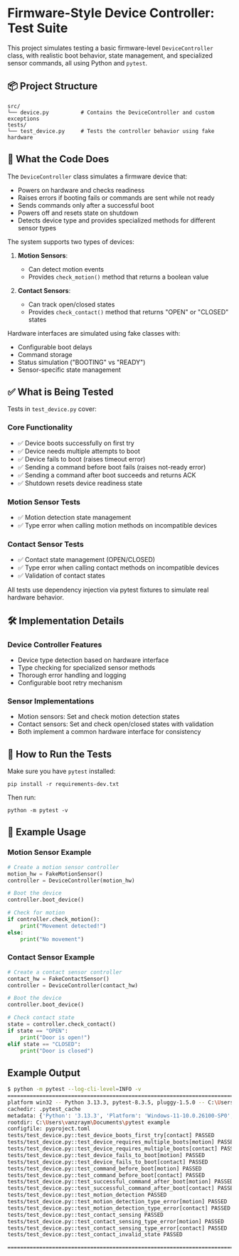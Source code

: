 # Firmware-Style Device Controller: Test Suite

This project simulates testing a basic firmware-level `DeviceController` class, with realistic boot behavior, state management, and specialized sensor commands, all using Python and `pytest`.

## 📦 Project Structure

```
src/
└── device.py          # Contains the DeviceController and custom exceptions
tests/
└── test_device.py     # Tests the controller behavior using fake hardware
```

## 🧠 What the Code Does

The `DeviceController` class simulates a firmware device that:
* Powers on hardware and checks readiness
* Raises errors if booting fails or commands are sent while not ready
* Sends commands only after a successful boot
* Powers off and resets state on shutdown
* Detects device type and provides specialized methods for different sensor types

The system supports two types of devices:

1. **Motion Sensors**:
   * Can detect motion events
   * Provides `check_motion()` method that returns a boolean value

2. **Contact Sensors**:
   * Can track open/closed states
   * Provides `check_contact()` method that returns "OPEN" or "CLOSED" states

Hardware interfaces are simulated using fake classes with:
* Configurable boot delays
* Command storage
* Status simulation ("BOOTING" vs "READY")
* Sensor-specific state management

## ✅ What is Being Tested

Tests in `test_device.py` cover:

### Core Functionality
* ✅ Device boots successfully on first try
* ✅ Device needs multiple attempts to boot
* ✅ Device fails to boot (raises timeout error)
* ✅ Sending a command before boot fails (raises not-ready error)
* ✅ Sending a command after boot succeeds and returns ACK
* ✅ Shutdown resets device readiness state

### Motion Sensor Tests
* ✅ Motion detection state management
* ✅ Type error when calling motion methods on incompatible devices

### Contact Sensor Tests
* ✅ Contact state management (OPEN/CLOSED)
* ✅ Type error when calling contact methods on incompatible devices
* ✅ Validation of contact states

All tests use dependency injection via pytest fixtures to simulate real hardware behavior.

## 🛠️ Implementation Details

### Device Controller Features
* Device type detection based on hardware interface
* Type checking for specialized sensor methods
* Thorough error handling and logging
* Configurable boot retry mechanism

### Sensor Implementations
* Motion sensors: Set and check motion detection states
* Contact sensors: Set and check open/closed states with validation
* Both implement a common hardware interface for consistency

## 🧪 How to Run the Tests

Make sure you have `pytest` installed:

```
pip install -r requirements-dev.txt
```

Then run:

```
python -m pytest -v
```

## 📝 Example Usage

### Motion Sensor Example

```python
# Create a motion sensor controller
motion_hw = FakeMotionSensor()
controller = DeviceController(motion_hw)

# Boot the device
controller.boot_device()

# Check for motion
if controller.check_motion():
    print("Movement detected!")
else:
    print("No movement")
```

### Contact Sensor Example

```python
# Create a contact sensor controller
contact_hw = FakeContactSensor()
controller = DeviceController(contact_hw)

# Boot the device
controller.boot_device()

# Check contact state
state = controller.check_contact()
if state == "OPEN":
    print("Door is open!")
elif state == "CLOSED":
    print("Door is closed")
```
## Example Output

```bash
$ python -m pytest --log-cli-level=INFO -v
========================================================================================================================================================= test session starts ========================================================================================================================================================== 
platform win32 -- Python 3.13.3, pytest-8.3.5, pluggy-1.5.0 -- C:\Users\vanzraym\AppData\Local\Microsoft\WindowsApps\PythonSoftwareFoundation.Python.3.13_qbz5n2kfra8p0\python.exe
cachedir: .pytest_cache
metadata: {'Python': '3.13.3', 'Platform': 'Windows-11-10.0.26100-SP0', 'Packages': {'pytest': '8.3.5', 'pluggy': '1.5.0'}, 'Plugins': {'html': '4.1.1', 'metadata': '3.1.1'}}
rootdir: C:\Users\vanzraym\Documents\pytest example
configfile: pyproject.toml
tests/test_device.py::test_device_boots_first_try[contact] PASSED                                                                                                                                                                                                                                                                 [ 11%] 
tests/test_device.py::test_device_requires_multiple_boots[motion] PASSED                                                                                                                                                                                                                                                          [ 17%] 
tests/test_device.py::test_device_requires_multiple_boots[contact] PASSED                                                                                                                                                                                                                                                         [ 23%] 
tests/test_device.py::test_device_fails_to_boot[motion] PASSED                                                                                                                                                                                                                                                                    [ 29%] 
tests/test_device.py::test_device_fails_to_boot[contact] PASSED                                                                                                                                                                                                                                                                   [ 35%] 
tests/test_device.py::test_command_before_boot[motion] PASSED                                                                                                                                                                                                                                                                     [ 41%] 
tests/test_device.py::test_command_before_boot[contact] PASSED                                                                                                                                                                                                                                                                    [ 47%] 
tests/test_device.py::test_successful_command_after_boot[motion] PASSED                                                                                                                                                                                                                                                           [ 52%] 
tests/test_device.py::test_successful_command_after_boot[contact] PASSED                                                                                                                                                                                                                                                          [ 58%] 
tests/test_device.py::test_motion_detection PASSED                                                                                                                                                                                                                                                                                [ 64%] 
tests/test_device.py::test_motion_detection_type_error[motion] PASSED                                                                                                                                                                                                                                                             [ 70%] 
tests/test_device.py::test_motion_detection_type_error[contact] PASSED                                                                                                                                                                                                                                                            [ 76%] 
tests/test_device.py::test_contact_sensing PASSED                                                                                                                                                                                                                                                                                 [ 82%] 
tests/test_device.py::test_contact_sensing_type_error[motion] PASSED                                                                                                                                                                                                                                                              [ 88%] 
tests/test_device.py::test_contact_sensing_type_error[contact] PASSED                                                                                                                                                                                                                                                             [ 94%] 
tests/test_device.py::test_contact_invalid_state PASSED                                                                                                                                                                                                                                                                           [100%] 

========================================================================================================================================================= 17 passed in 10.27s ========================================================================================================================================================== 
```
